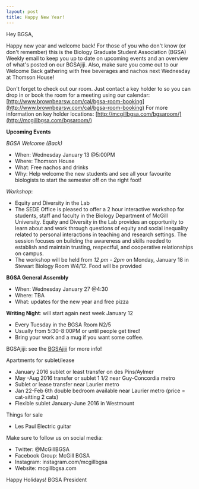 ```yaml
---
layout: post
title: Happy New Year!
---
```


Hey BGSA,

Happy new year and welcome back! For those of you who don't know (or don't remember) this is the Biology Graduate Student Association (BGSA) Weekly email to keep you up to date on upcoming events and an overview of what's posted on our BGSAjiji. Also, make sure you come out to our Welcome Back gathering with free beverages and nachos next Wednesday at Thomson House!

Don't forget to check out our room.  Just contact a key holder to so you can drop in or book the room for a meeting using our calendar: 
[http://www.brownbearsw.com/cal/bgsa-room-booking](http://www.brownbearsw.com/cal/bgsa-room-booking)
For more information on key holder locations:
[http://mcgillbgsa.com/bgsaroom/](http://mcgillbgsa.com/bgsaroom/)


__Upcoming Events__

*BGSA Welcome (Back)*

- When: Wednesday January 13 @5:00PM
- Where: Thomson House
- What: Free nachos and drinks
- Why: Help welcome the new students and see all your favourite biologists to start the semester off on the right foot!

_Workshop_:

- Equity and Diversity in the Lab
- The SEDE Office is pleased to offer a 2 hour interactive workshop for students, staff and faculty in the Biology Department of McGill University. Equity and Diversity in the Lab provides an opportunity to learn about and work through questions of equity and social inequality related to personal interactions in teaching and research settings. The session focuses on building the awareness and skills needed to establish and maintain trusting, respectful, and cooperative relationships on campus. 
- The workshop will be held from _12 pm - 2pm_ on Monday, January 18 in Stewart Biology Room W4/12. Food will be provided

**BGSA General Assembly**

- When: Wednesday January 27 @4:30
- Where: TBA
- What: updates for the new year and free pizza
 
**Writing Night**: will start again next week January 12

- Every Tuesday in the BGSA Room N2/5
- Usually from 5:30-8:00PM or until people get tired!
- Bring your work and a mug if you want some coffee.


BGSAjiji: see the [BGSAjiji](https://docs.google.com/spreadsheets/d/1s9BcBibvzUni4RXZ90X5_LQtxD_19S6mxys_-VmQ1CM/edit?pli=1#gid=0) for more info!

Apartments for sublet/lease

- January 2016 sublet or least transfer on des Pins/Aylmer
- May -Aug 2016 transfer or sublet 1 1/2 near Guy-Concordia metro
- Sublet or lease transfer near Laurier metro
- Jan 22-Feb 6th double bedroom available near Laurier metro (price = cat-sitting 2 cats)
- Flexible sublet January-June 2016 in Westmount

Things for sale

- Les Paul Electric guitar

Make sure to follow us on social media:

- Twitter: @McGillBGSA
- Facebook Group: McGill BGSA
- Instagram: instagram.com/mcgillbgsa 
- Website: mcgillbgsa.com


Happy Holidays!
BGSA President
